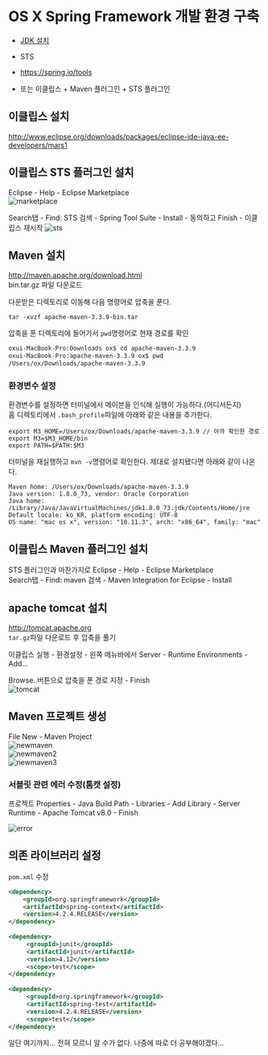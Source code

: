 # OS X Spring Framework 개발 환경 구축  

- [JDK 설치](http://www.oracle.com/technetwork/java/javase/downloads/index.html)
 
- STS  
 - https://spring.io/tools
 - 또는 이클립스 + Maven 플러그인 + STS 플러그인  

## 이클립스 설치  
http://www.eclipse.org/downloads/packages/eclipse-ide-java-ee-developers/mars1  

## 이클립스 STS 플러그인 설치  

Eclipse - Help - Eclipse Marketplace  
![marketplace](../img/springframework-setting/marketplace.png)  

Search탭 - Find: STS 검색 - Spring Tool Suite - Install - 동의하고 Finish - 이클립스 재시작 
![sts](../img/springframework-setting/sts.png)  

## Maven 설치  

http://maven.apache.org/download.html  
bin.tar.gz 파일 다운로드  

다운받은 디렉토리로 이동해 다음 명령어로 압축을 푼다.  
```
tar -xvzf apache-maven-3.3.9-bin.tar
```  

압축을 푼 디렉토리에 들어가서 `pwd`명령어로 현재 경로를 확인  
```bash
oxui-MacBook-Pro:Downloads ox$ cd apache-maven-3.3.9
oxui-MacBook-Pro:apache-maven-3.3.9 ox$ pwd
/Users/ox/Downloads/apache-maven-3.3.9
```  

### 환경변수 설정  
환경변수를 설정하면 터미널에서 메이븐을 인식해 실행이 가능하다.(어디서든지)  
홈 디렉토리에서 `.bash_profile`파일에 아래와 같은 내용을 추가한다.   
```
export M3_HOME=/Users/ox/Downloads/apache-maven-3.3.9 // 아까 확인한 경로  
export M3=$M3_HOME/bin
export PATH=$PATH:$M3  
```   

터미널을 재실행하고 `mvn -v`명령어로 확인한다. 제대로 설치됐다면 아래와 같이 나온다.  
```
Maven home: /Users/ox/Downloads/apache-maven-3.3.9
Java version: 1.8.0_73, vendor: Oracle Corporation
Java home: /Library/Java/JavaVirtualMachines/jdk1.8.0_73.jdk/Contents/Home/jre
Default locale: ko_KR, platform encoding: UTF-8
OS name: "mac os x", version: "10.11.3", arch: "x86_64", family: "mac"
```

## 이클립스 Maven 플러그인 설치

STS 플러그인과 마찬가지로 
Eclipse - Help - Eclipse Marketplace    
Search탭 - Find: maven 검색 - Maven Integration for Eclipse - Install  

## apache tomcat 설치  

http://tomcat.apache.org  
`tar.gz`파일 다운로드 후 압축을 풀기  

이클립스 실행 - 환경설정 - 왼쪽 메뉴바에서 Server - Runtime Environments - Add...  

Browse..버튼으로 압축을 푼 경로 지정 - Finish  
![tomcat](../img/springframework-setting/tomcat.png)  

## Maven 프로젝트 생성  

File New - Maven Project  
![newmaven](../img/springframework-setting/new-maven.png)  
![newmaven2](../img/springframework-setting/new-maven2.png)  
![newmaven3](../img/springframework-setting/new-maven3.png)  

### 서블릿 관련 에러 수정(톰캣 설정)  

프로젝트 Properties - Java Build Path - Libraries - Add Library - Server Runtime - Apache Tomcat v8.0 - Finish  

![error](../img/springframework-setting/error.png)   


## 의존 라이브러리 설정  

`pom.xml` 수정  

```xml 
<dependency>
	<groupId>org.springframework</groupId>
	<artifactId>spring-context</artifactId>
	<version>4.2.4.RELEASE</version>
</dependency>
 
<dependency>
	 <groupId>junit</groupId>
	 <artifactId>junit</artifactId>
	 <version>4.12</version>
	 <scope>test</scope>
</dependency>
 
<dependency>
	 <groupId>org.springframework</groupId>
	 <artifactId>spring-test</artifactId>
	 <version>4.2.4.RELEASE</version>
	 <scope>test</scope>
</dependency>
```
 




 일단 여기까지... 전혀 모르니 알 수가 없다. 나중에 따로 더 공부해야겠다...  
